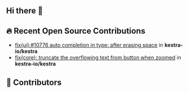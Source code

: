 ## Hi there 👋


## 🔥 Recent Open Source Contributions
<!-- external-prs:start -->
- [fix(ui):#10776 auto completion in type: after erasing space](https://github.com/kestra-io/kestra/pull/10797) in **kestra-io/kestra**
- [fix(core): truncate the overflowing text from button when zoomed](https://github.com/kestra-io/kestra/pull/10775) in **kestra-io/kestra**
<!-- external-prs:end -->

## 👥 Contributors
<!-- readme: contributors -start -->
<!-- readme: contributors -end -->
